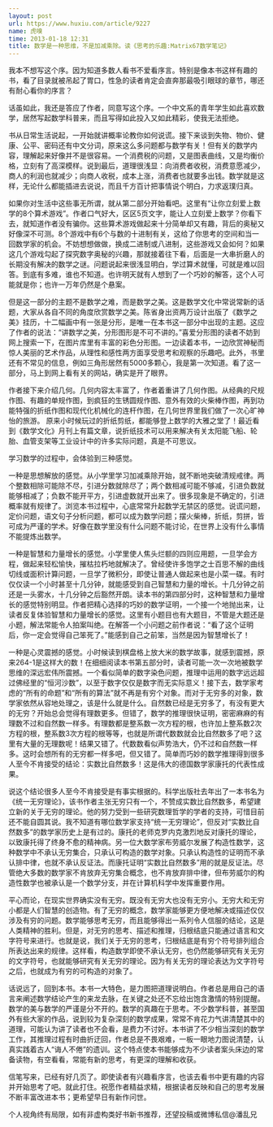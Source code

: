 ```yaml
---
layout: post
url: https://www.huxiu.com/article/9227
name: 虎嗅
time: 2013-01-18 12:31
title: 数学是一种思维，不是加减乘除。读《思考的乐趣:Matrix67数学笔记》
---
```

我本不想写这个序。因为知道多数人看书不爱看序言。特别是像本书这样有趣的书，看了目录就被吊起了胃口，性急的读者肯定会直奔那最吸引眼球的章节，哪还有耐心看你的序言？

话虽如此，我还是答应了作者，同意写这个序。一个中文系的青年学生如此喜欢数学，居然写起数学科普来，而且写得如此投入又如此精彩，使我无法拒绝。

书从日常生活说起，一开始就讲概率论教你如何说谎。接下来谈到失物、物价、健康、公平、密码还有中文分词，原来这么多问题都与数学有关！但有关的数学内容，理解起来好像并不是很容易。一个消费税的问题，又是图表曲线，又是均衡价格，立刻有了高深模样。说到最后，道理很浅显：向消费者收税，消费意愿减少，商人的利润也就减少；向商人收税，成本上涨，消费者也就要多出钱。数学就是这样，无论什么都能插进去说说，而且千方百计把事情说个明白，力求返璞归真。

如果你对生活中这些事无所谓，就从第二部分开始看吧。这里有“让你立刻爱上数学的8个算术游戏”。作者口气好大，区区5页文字，能让人立刻爱上数学？你看下去，就知道作者没有骗你。这些算术游戏做起来十分简单却又有趣，背后的奥秘又好像深不可测。8个游戏中有6个与数的十进制有关，这给了你思考的空间和当一回数学家的机会。不妨想想做做，换成二进制或八进制，这些游戏又会如何？如果这几个游戏勾起了探究数字奥秘的兴趣，那就接着往下看，后面是一大串折磨人的长期没有解决的数学之谜。问题说起来很浅显明白，学过算术就懂，可就是难以回答。到底有多难，谁也不知道。也许明天就有人想到了一个巧妙的解答，这个人可能就是你；也许一万年仍然是个悬案。

但是这一部分的主题不是数学之难，而是数学之美。这是数学文化中常说常新的话题，大家从各自不同的角度欣赏数学之美。陈省身出资两万设计出版了《数学之美》挂历，十二幅画中有一张是分形，是唯一在本书这一部分中出现的主题。这应了作者的说法：“讲数学之美，分形图形是不可不讲的。”喜爱分形图的读者不妨到网上搜索一下，在图片库里有丰富的彩色分形图。一边读着本书，一边欣赏神秘而惊人美丽的艺术作品，从理性和感性两方面享受思考和观察的乐趣吧。此外，书里还有不常见的信息，例如三角形居然有5000多颗心，我是第一次知道。看了这一部分，马上到网上看有关的网站，确实是开了眼界。

作者接下来介绍几何。几何内容太丰富了，作者着重讲了几何作图。从经典的尺规作图、有趣的单规作图，到疯狂的生锈圆规作图、意外有效的火柴棒作图，再到功能特强的折纸作图和现代化机械化的连杆作图，在几何世界里我们做了一次心旷神怡的旅游。 原来小时候玩过的折纸剪纸，都能够登上数学的大雅之堂了！最近看到《数学文化》月刊上有篇文章，说折纸技术可以用来解决有关太阳能飞船、轮胎、血管支架等工业设计中的许多实际问题，真是不可思议。

学习数学的过程中，会体验到三种感觉。

一种是思想解放的感觉。从小学里学习加减乘除开始，就不断地突破清规戒律。两个整数相除可能除不尽，引进分数就除尽了；两个数相减可能不够减，引进负数就能够相减了；负数不能开平方，引进虚数就开出来了。很多现象是不确定的，引进概率就有规律了。浏览本书过程中，心底常常升起数学无禁区的感觉。说谎问题，定价问题，语文句子分析问题，都可以成为数学问题；摆火柴棒，折纸，剪拼，皆可成为严谨的学术。好像在数学里没有什么问题不能讨论，在世界上没有什么事情不能提炼出数学。

一种是智慧和力量增长的感觉。小学里使人焦头烂额的四则应用题，一旦学会方程，做起来轻松愉快，摧枯拉朽地就解决了。曾经使许多饱学之士百思不解的曲线切线或面积计算问题，一旦学了微积分，即使让普通人做起来也是小菜一碟。有时仅仅读一个小时甚至十几分钟，就能感受到自己智慧和力量的增长。十几分钟之前还是一头雾水，十几分钟之后豁然开朗。读本书的第四部分时，这种智慧和力量增长的感觉特别明显。作者把精心选择的巧妙的数学证明，一个接一个地抛出来，让读者反复体验智慧和力量增长的感觉。这里有小题目也有大题目，不管是大题还是小题，解法常能令人拍案叫绝。在解答一个小问题之前作者说：“看了这个证明后，你一定会觉得自己笨死了。”能感到自己之前笨，当然是因为智慧增长了！

一种是心灵震撼的感觉。小时候读到棋盘格上放大米的数学故事，就感到震撼，原来264-1是这样大的数！在细细阅读本书第五部分时，读者可能一次一次地被数学思维的深远宏伟所震撼。一个看似简单的数字染色问题，推理中运用的数字远远超过佛经里的“恒河沙数”，以至于数字仅仅是数字而无实际意义！接下去，数学家考虑的“所有的命题”和“所有的算法”就不再是有穷个对象。而对于无穷多的对象，数学家依然从容地处理之，该是什么就是什么。自然数已经是无穷多了，有没有更大的无穷？开始总会觉得有理数更多。但错了，数学的推理很快证明，密密麻麻的有理数不过和自然数一样多。有理数都是整系数一次方程的根，也许加上整系数2次方程的根，整系数3次方程的根等等，也就是所谓代数数就会比自然数多了吧？这里有大量的无理数呢！结果又错了。代数数看似声势浩大，仍不过和自然数一样多。这时会想所有的无穷都一样多吧，但又错了。简单而巧妙的数学推理得到很多人至今不肯接受的结论：实数比自然数多！这是伟大的德国数学家康托的代表性成果。

说这个结论很多人至今不肯接受是有事实根据的。科学出版社去年出了一本书名为《统一无穷理论》，该书作者主张无穷只有一个，不赞成实数比自然数多，希望建立新的关于无穷的理论。他的努力受到一些研究数理哲学的学者的支持，可惜目前还不能自圆其说。我不知道有哪位数学家支持“统一无穷理论”，但反对“实数比自然数多”的数学家历史上是有过的。康托的老师克罗内克激烈地反对康托的理论，以致康托得了终身不愈的精神病。另一位大数学家布劳威尔发展了构造性数学，这种数学中不承认无穷集合，只承认可构造的数学对象。只承认构造性的证明而不承认排中律，也就不承认反证法。而康托证明“实数比自然数多”用的就是反证法。尽管绝大多数的数学家不肯放弃无穷集合概念，也不肯放弃排中律，但布劳威尔的构造性数学也被承认是一个数学分支，并在计算机科学中发挥重要作用。

平心而论，在现实世界确实没有无穷。既没有无穷大也没有无穷小。无穷大和无穷小都是人们智慧的创造物。有了无穷的概念，数学家能够更方便地解决或描述仅仅涉及有穷的问题。数学能够思考无穷，而且能够得出一系列令人信服的结论，这是人类精神的胜利。但是，对无穷的思考、描述和推理，归根结底只能通过语言和文字符号来进行。也就是说，我们关于无穷的思考，归根结底是有穷个符号排列组合所表达出来的规律。这样看，构造数学即使不承认无穷，也仍然能够研究有关无穷的文字符号，也就能够研究有关无穷的理论。因为有关无穷的理论表达为文字符号之后，也就成为有穷的可构造的对象了。

话说远了，回到本书。本书一大特色，是力图把道理说明白。作者总是用自己的语言来阐述数学结论产生的来龙去脉，在关键之处还不忘给出饱含激情的特别提醒。数学的美与数学的严谨是分不开的。数学的真趣在于思考。不少数学科普，甚至国外有些大家的作品，说到较为复杂深刻的数学成果，常常不肯花力气讲清楚其中的道理，可能认为讲了读者也不会看，是费力不讨好。本书讲了不少相当深刻的数学工作，其推理过程有时曲折迂回，作者总是不畏艰难，一板一眼地力图说清楚，认真实践着古人“诲人不倦”的遗训。这个特点使本书能够成为不少读者案头床边的常备读物，有空看看，常能有新的思考，有更深的理解和收获。

信笔写来，已经有好几页了。即使读者有兴趣看序言，也该去看书中更有趣的内容并开始思考了吧。就此打住。祝愿作者精益求精，根据读者反映和自己的思考发展不断丰富改进本书；更希望早日有新作问世。

个人视角终有局限，如有非虚构类好书新书推荐，还望投稿或微博私信@潘乱兄


